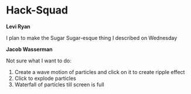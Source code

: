 # Hack-Squad
**Levi Ryan**

I plan to make the Sugar Sugar-esque thing I described on Wednesday







**Jacob Wasserman**

Not sure what I want to do:

1. Create a wave motion of particles and click on it to create ripple effect
2. Click to explode particles
3. Waterfall of particles till screen is full
